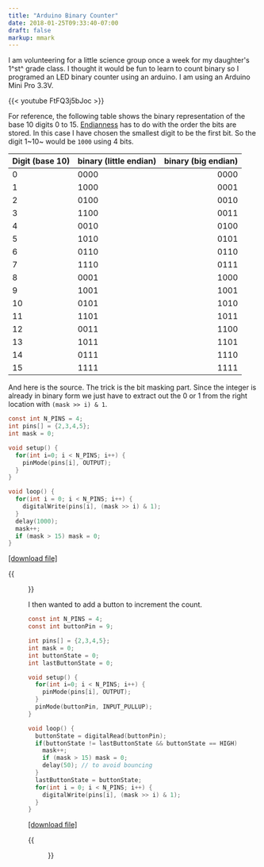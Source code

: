```yaml
---
title: "Arduino Binary Counter"
date: 2018-01-25T09:33:40-07:00
draft: false
markup: mmark
---
```


I am volunteering for a little science group once a week for my daughter's 1^st^ grade class. I thought it would be fun to learn to count binary so I programed an LED binary counter using an arduino. I am using an Arduino Mini Pro 3.3V.

{{< youtube FtFQ3j5bJoc >}}

For reference, the following table shows the binary representation of the base 10 digits 0 to 15. [Endianness](https://en.wikipedia.org/wiki/Endianness) has to do with the order the bits are stored. In this case I have chosen the smallest digit to be the first bit. So the digit 1~10~ would be `1000` using 4 bits.

Digit (base 10) | binary (little endian) | binary (big endian) |
----------------|------------------------|---------------------:
 0  | 0000 | 0000
 1  | 1000 | 0001
 2  | 0100 | 0010
 3  | 1100 | 0011
 4  | 0010 | 0100
 5  | 1010 | 0101
 6  | 0110 | 0110
 7  | 1110 | 0111
 8  | 0001 | 1000
 9  | 1001 | 1001
 10 | 0101 | 1010
 11 | 1101 | 1011
 12 | 0011 | 1100
 13 | 1011 | 1101
 14 | 0111 | 1110
 15 | 1111 | 1111

And here is the source. The trick is the bit masking part. Since the integer is already in binary form we just have to extract out the 0 or 1 from the right location with `(mask >> i) & 1`.

~~~c
const int N_PINS = 4;
int pins[] = {2,3,4,5};
int mask = 0;

void setup() {                
  for(int i=0; i < N_PINS; i++) {
    pinMode(pins[i], OUTPUT);
  } 
}

void loop() {
  for(int i = 0; i < N_PINS; i++) {
    digitalWrite(pins[i], (mask >> i) & 1);
  }
  delay(1000);
  mask++;
  if (mask > 15) mask = 0;
}
~~~
[[download file]](/files/arduino/binary_counter.ino)

{{<figure title="Binary Counter Schematic" src="/img/binary_counter.png" caption="Binary Counter Schematic">}}


I then wanted to add a button to increment the count.

~~~c
const int N_PINS = 4;
const int buttonPin = 9;

int pins[] = {2,3,4,5};
int mask = 0;
int buttonState = 0;
int lastButtonState = 0;

void setup() {                
  for(int i=0; i < N_PINS; i++) {
    pinMode(pins[i], OUTPUT);
  } 
  pinMode(buttonPin, INPUT_PULLUP);
}

void loop() {
  buttonState = digitalRead(buttonPin);
  if(buttonState != lastButtonState && buttonState == HIGH) {
    mask++;
    if (mask > 15) mask = 0;
    delay(50); // to avoid bouncing
  }
  lastButtonState = buttonState;
  for(int i = 0; i < N_PINS; i++) {
    digitalWrite(pins[i], (mask >> i) & 1);
  }
}
~~~
[[download file]](/files/arduino/binary_counter_with_button.ino)

{{<figure title="Binary Counter Schematic with button" src="/img/binary_counter_with_button.png" caption="Binary Counter with Button Schematic">}}

